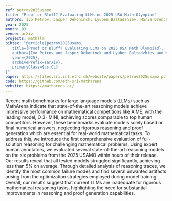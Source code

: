 ```yaml
---
ref: petrov2025usamo
title: "Proof or Bluff? Evaluating LLMs on 2025 USA Math Olympiad"
authors: Ivo Petrov, Jasper Dekoninck, Lyuben Baltadzhiev, Maria Drencheva, Kristian Minchev, Mislav Balunović, Nikola Jovanović, Martin Vechev
year: 2025
month: 03
venue: arXiv 
projects: mathllm
bibtex: "@article{petrov2025usamo,
   title={Proof or Bluff? Evaluating LLMs on 2025 USA Math Olympiad}, 
   author={Ivo Petrov and Jasper Dekoninck and Lyuben Baltadzhiev and Maria Drencheva and Kristian Minchev and Mislav Balunović and Nikola Jovanović and Martin Vechev},
   year={2025},
   archivePrefix={arXiv},
   primaryClass={cs.CL}
}"
paper: https://files.sri.inf.ethz.ch/website/papers/petrov2025usamo.pdf
code: https://github.com/eth-sri/matharena
website: https://matharena.ai/
---
```

Recent math benchmarks for large language models (LLMs) such as MathArena indicate that state-of-the-art reasoning models achieve impressive performance on mathematical competitions like AIME, with the leading model, O 3- MINI, achieving scores comparable to top human competitors. However, these benchmarks evaluate models solely based on final numerical answers, neglecting rigorous reasoning and proof generation which are essential for real-world mathematical tasks. To address this, we introduce the first comprehensive evaluation of full-solution reasoning for challenging mathematical problems. Using expert human annotators, we evaluated several state-of-the-art reasoning models on the six problems from the 2025 USAMO within hours of their release. Our results reveal that all tested models struggled significantly, achieving less than 5% on average. Through detailed analysis of reasoning traces, we identify the most common failure modes and find several unwanted artifacts arising from the optimization strategies employed during model training. Overall, our results suggest that current LLMs are inadequate for rigorous mathematical reasoning tasks, highlighting the need for substantial improvements in reasoning and proof generation capabilities.